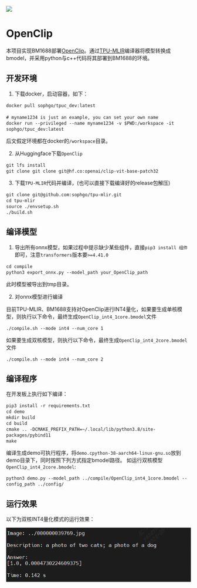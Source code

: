 ![](./assets/sophgo_chip.png)

# OpenClip

本项目实现BM1688部署[OpenClip](https://huggingface.co/openai/clip-vit-base-patch32)。通过[TPU-MLIR](https://github.com/sophgo/tpu-mlir)编译器将模型转换成bmodel，并采用python与c++代码将其部署到BM1688的环境。


## 开发环境


1. 下载docker，启动容器，如下：

``` shell
docker pull sophgo/tpuc_dev:latest

# myname1234 is just an example, you can set your own name
docker run --privileged --name myname1234 -v $PWD:/workspace -it sophgo/tpuc_dev:latest
```
后文假定环境都在docker的`/workspace`目录。


2. 从Huggingface下载`OpenClip`

``` shell
git lfs install
git clone git clone git@hf.co:openai/clip-vit-base-patch32
```


3. 下载`TPU-MLIR`代码并编译，(也可以直接下载编译好的release包解压)

``` shell
git clone git@github.com:sophgo/tpu-mlir.git
cd tpu-mlir
source ./envsetup.sh
./build.sh
```

## 编译模型

1. 导出所有onnx模型，如果过程中提示缺少某些组件，直接`pip3 install 组件`即可，注意`transformers`版本要`>=4.41.0`

``` shell
cd compile
python3 export_onnx.py --model_path your_OpenClip_path
```
此时模型被导出到tmp目录。

2. 对onnx模型进行编译

目前TPU-MLIR、BM1688支持对OpenClip进行INT4量化，如果要生成单核模型，则执行以下命令，最终生成`OpenClip_int4_1core.bmodel`文件

```shell
./compile.sh --mode int4 --num_core 1 
```

如果要生成双核模型，则执行以下命令，最终生成`OpenClip_int4_2core.bmodel`文件

```shell
./compile.sh --mode int4 --num_core 2 
```

## 编译程序

在开发板上执行如下编译：

```shell
pip3 install -r requirements.txt
cd demo
mkdir build
cd build
cmake .. -DCMAKE_PREFIX_PATH=~/.local/lib/python3.8/site-packages/pybind11
make
```

编译生成demo可执行程序，将`demo.cpython-38-aarch64-linux-gnu.so`放到demo目录下，同时按照下列方式指定bmodel路径。
如运行双核模型`OpenClip_int4_2core.bmodel`:
```shell
python3 demo.py --model_path ../compile/OpenClip_int4_1core.bmodel --config_path ../config/
```

## 运行效果

以下为双核INT4量化模式的运行效果：

![](../../assets/OpenClip.png)
